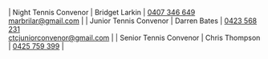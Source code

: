 | Night Tennis Convenor  | Bridget Larkin | [0407 346 649](tel:+61407346649)<br/>[marbrilar@gmail.com](mailto:marbrilar@gmail.com) |
| Junior Tennis Convenor | Darren Bates   | [0423 568 231](tel:+61423568231)<br/>[ctcjuniorconvenor@gmail.com](mailto:ctcjuniorconvenor@gmail.com) |
| Senior Tennis Convenor | Chris Thompson | [0425 759 399](tel:+61425759399) |
